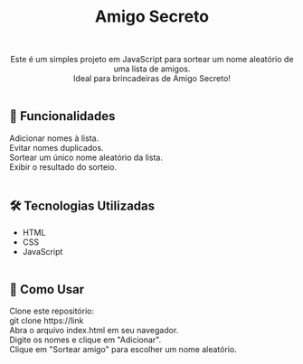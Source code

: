## <h1 align="center"> Amigo Secreto </h1><br>

<p align="center">
Este é um simples projeto em JavaScript para sortear um nome aleatório de uma lista de amigos. <br>
Ideal para brincadeiras de Amigo Secreto! <br><br>
</p>

## 🚀 Funcionalidades
Adicionar nomes à lista.<br>
Evitar nomes duplicados.<br>
Sortear um único nome aleatório da lista.<br>
Exibir o resultado do sorteio.<br><br>

## 🛠 Tecnologias Utilizadas

* HTML
* CSS
* JavaScript<br><br>

## 📌 Como Usar
Clone este repositório:<br>
git clone https://link<br>
Abra o arquivo index.html em seu navegador.<br>
Digite os nomes e clique em "Adicionar".<br>
Clique em "Sortear amigo" para escolher um nome aleatório.


